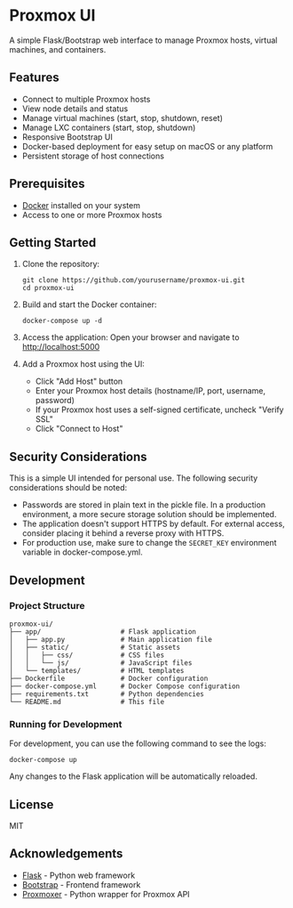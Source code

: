# Proxmox UI

A simple Flask/Bootstrap web interface to manage Proxmox hosts, virtual machines, and containers.

## Features

- Connect to multiple Proxmox hosts
- View node details and status
- Manage virtual machines (start, stop, shutdown, reset)
- Manage LXC containers (start, stop, shutdown)
- Responsive Bootstrap UI
- Docker-based deployment for easy setup on macOS or any platform
- Persistent storage of host connections

## Prerequisites

- [Docker](https://www.docker.com/products/docker-desktop/) installed on your system
- Access to one or more Proxmox hosts

## Getting Started

1. Clone the repository:
   ```
   git clone https://github.com/yourusername/proxmox-ui.git
   cd proxmox-ui
   ```

2. Build and start the Docker container:
   ```
   docker-compose up -d
   ```

3. Access the application:
   Open your browser and navigate to [http://localhost:5000](http://localhost:5000)

4. Add a Proxmox host using the UI:
   - Click "Add Host" button
   - Enter your Proxmox host details (hostname/IP, port, username, password)
   - If your Proxmox host uses a self-signed certificate, uncheck "Verify SSL"
   - Click "Connect to Host"

## Security Considerations

This is a simple UI intended for personal use. The following security considerations should be noted:

- Passwords are stored in plain text in the pickle file. In a production environment, a more secure storage solution should be implemented.
- The application doesn't support HTTPS by default. For external access, consider placing it behind a reverse proxy with HTTPS.
- For production use, make sure to change the `SECRET_KEY` environment variable in docker-compose.yml.

## Development

### Project Structure

```
proxmox-ui/
├── app/                    # Flask application
│   ├── app.py              # Main application file
│   ├── static/             # Static assets
│   │   ├── css/            # CSS files
│   │   └── js/             # JavaScript files
│   └── templates/          # HTML templates
├── Dockerfile              # Docker configuration
├── docker-compose.yml      # Docker Compose configuration
├── requirements.txt        # Python dependencies
└── README.md               # This file
```

### Running for Development

For development, you can use the following command to see the logs:

```
docker-compose up
```

Any changes to the Flask application will be automatically reloaded.

## License

MIT

## Acknowledgements

- [Flask](https://flask.palletsprojects.com/) - Python web framework
- [Bootstrap](https://getbootstrap.com/) - Frontend framework
- [Proxmoxer](https://github.com/proxmoxer/proxmoxer) - Python wrapper for Proxmox API
